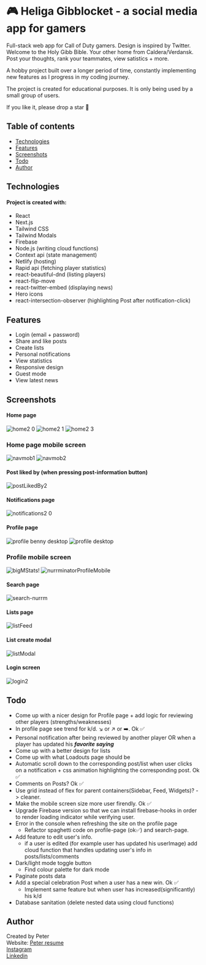 # 🎮 Heliga Gibblocket - a social media app for gamers

Full-stack web app for Call of Duty gamers. Design is inspired by Twitter. Welcome to the Holy Gibb Bible. Your other home from Caldera/Verdansk. Post your thoughts, rank your teammates, view satistics + more.

A hobby project built over a longer period of time, constantly implementing new features as I progress in my coding journey.

The project is created for educational purposes. It is only being used by a small group of users.

If you like it, please drop a star 🙂

## Table of contents

- [Technologies](#technologies)
- [Features](#features)
- [Screenshots](#screenshots)
- [Todo](#todo)
- [Author](#author)
 

## Technologies

#### Project is created with:

- React
- Next.js
- Tailwind CSS
- Tailwind Modals
- Firebase
- Node.js (writing cloud functions)
- Context api (state management)
- Netlify (hosting)
- Rapid api (fetching player statistics)
- react-beautiful-dnd (listing players)
- react-flip-move
- react-twitter-embed (displaying news)
- Hero icons
- react-intersection-observer (highlighting Post after notification-click)

## Features

- Login (email + password)
- Share and like posts
- Create lists
- Personal notifications
- View statistics
- Responsive design
- Guest mode
- View latest news

## Screenshots
#### Home page 
![home2 0](https://user-images.githubusercontent.com/17027312/196687912-c0f678fa-419e-40f4-819a-dbcbfcf6752f.png)
![home2 1](https://user-images.githubusercontent.com/17027312/196687940-32991349-15d8-4ea6-9f7e-a19509df4b41.png)
![home2 3](https://user-images.githubusercontent.com/17027312/196687958-8f38d8b3-5d52-4141-84b8-21473fa56946.png)

### Home page mobile screen
![navmob1](https://user-images.githubusercontent.com/17027312/197584779-313cc16b-22a9-47df-9a67-606df87399d1.png)
![navmob2](https://user-images.githubusercontent.com/17027312/197584797-c09c5316-6bbb-4dfd-82c8-eb8eb7c1d85c.png)

 #### Post liked by (when pressing post-information button)
 ![postLikedBy2](https://user-images.githubusercontent.com/17027312/196688375-4125d5e7-807a-4963-8605-570d220252b8.png)

 #### Notifications page
 ![notifications2 0](https://user-images.githubusercontent.com/17027312/196689717-03698d3e-9b4f-4823-992c-f3bbc5efc11a.png)

 #### Profile page 
  ![profile benny desktop](https://user-images.githubusercontent.com/17027312/198875385-30ffc922-93be-4fe4-9b5a-74dc2198cacd.png)
  ![profile desktop](https://user-images.githubusercontent.com/17027312/198875613-563e82b5-3149-46be-a44a-caadde90e17a.png)

 ### Profile mobile screen
  ![bigMStats!](https://user-images.githubusercontent.com/17027312/200541188-37e68030-7a1e-4bb0-a0dd-1fbfa5816abd.png)
 ![nurrminatorProfileMobile](https://user-images.githubusercontent.com/17027312/200541397-1d62936e-2c64-4468-9c90-67b7e54906b9.png)

 #### Search page 
 ![search-nurrm](https://user-images.githubusercontent.com/17027312/193240518-8616f2c6-07a7-4736-8aee-ee924c9d1327.png)

 #### Lists page
 ![listFeed](https://user-images.githubusercontent.com/17027312/149803988-949211e6-cabb-4d72-8fc8-cc4f13fda5b5.png)
 
 #### List create modal
 ![listModal](https://user-images.githubusercontent.com/17027312/149804003-bfda1f3b-efe5-42a0-80de-de01a284651d.png)

#### Login screen
![login2](https://user-images.githubusercontent.com/17027312/196694811-fd299e19-6fe7-48d0-b6b2-e53681b93ce4.png)


## Todo

- Come up with a nicer design for Profile page + add logic for reviewing other players (strengths/weaknesses)
- In profile page see trend for k/d. ↘ or ↗ or  ➡️. Ok ✅
- Personal notification after being reviewed by another player OR when a player has updated his ***favorite saying*** 
- Come up with a better design for lists
- Come up with what Loadouts page should be
- Automatic scroll down to the corresponding post/list when user clicks on a notification + css animation highlighting the corresponding post. Ok ✅ 
- Comments on Posts? Ok ✅
- Use grid instead of flex for parent containers(Sidebar, Feed, Widgets)? -> cleaner.
- Make the mobile screen size more user firendly. Ok ✅
- Upgrade Firebase version so that we can install firebase-hooks in order to render loading indicator while verifying user.
- Error in the console when refreshing the site on the profile page
   - Refactor spaghetti code on profile-page (ok✅) and search-page.
- Add feature to edit user's info. 
   - if a user is edited (for example user has updated his userImage) add cloud function that handles updating user's info in posts/lists/comments
- Dark/light mode toggle button
   - Find colour palette for dark mode
- Paginate posts data
- Add a special celebration Post when a user has a new win. Ok ✅
   - Implement same feature but when user has increased(significantly) his k/d
- Database sanitation (delete nested data using cloud functions)


## Author

Created by Peter<br />
Website: [Peter resume](https://peter-portfolio-app.netlify.app/) <br />
[Instagram](https://www.instagram.com/petee_10/)<br />
[Linkedin](https://www.linkedin.com/in/peter-eriksson-13b8b1120/)

 
 
